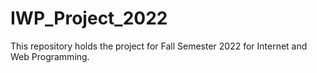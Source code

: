 # IWP_Project_2022
This repository holds the project for Fall Semester 2022 for Internet and Web Programming.
